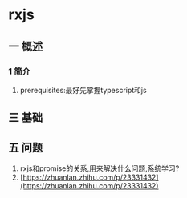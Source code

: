 # rxjs
## 一 概述
### 1 简介
1. prerequisites:最好先掌握typescript和js
## 三 基础
## 五 问题
1. rxjs和promise的关系,用来解决什么问题,系统学习?
2. [https://zhuanlan.zhihu.com/p/23331432](https://zhuanlan.zhihu.com/p/23331432)